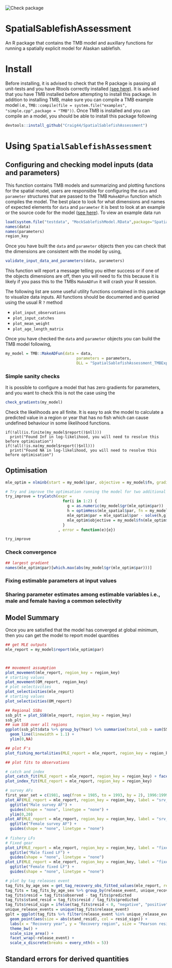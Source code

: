 ![Check package](https://github.com/Craig44/SpatialSablefishAssessment/actions/workflows/r.yml/badge.svg)
# SpatialSablefishAssessment
An R package that contains the TMB model and auxillary functions for running a spatially explicit model for Alaskan sablefish.


# Install 
Before installing, it is advised to check that the R package is passing all unit-tests and you have Rtools correctly installed [(see here)](https://cran.r-project.org/bin/windows/Rtools/). It is advised that you have TMB installed before attempting to install this package. In addition to installing TMB, make sure you can compile a TMB example model i.e., `TMB::compile(file = system.file("examples", "simple.cpp",package = "TMB"))`. Once TMB is installed and you can compile an a model, you should be able to install this package following

```r
devtools::install_github("Craig44/SpatialSablefishAssessment")
```

# Using `SpatialSablefishAssessment`

## Configuring and checking model inputs (data and parameters)
This function contains TMB models and summarizing and plotting functions for the spatial model, users are responsible for configuring the `data` and `parameter` structures that are passed to the TMB `MakeADFun` function which compiles the model. The best place to look for what dimensions and names of expected elements for `data` and `parameter` it is best to look at an example or the source code for the model ([see here](https://github.com/Craig44/SpatialSablefishAssessment/blob/master/src/TMB/TagIntegrated.hpp)). To view an example data run 


```r
load(system.file("testdata", "MockSablefishModel.RData",package="SpatialSablefishAssessment"))
names(data)
names(parameters)
region_key
```


Once you have built the `data` and `parameter` objects then you can check that the dimensions are consistent with the model by using,

```r
validate_input_data_and_parameters(data, parameters)
```

This function will report a message telling you either success or if one of the objects dimensions are off, then you will need to fix this because it is likely if you pass this to the TMBs `MakeADFun` it will crash your R session.


The following list are some useful utility functions contained in this package to visualize data inputs. All functions should be documented and queried using the usual R `?` method

- `plot_input_observations`
- `plot_input_catches`
- `plot_mean_weight`
- `plot_age_length_matrix`


Once you have checked the `data` and `parameter` objects you can build the TMB model following,

```r
my_model = TMB::MakeADFun(data = data,
                               parameters = parameters,
                               DLL = "SpatialSablefishAssessment_TMBExports", silent  = T)
```

### Simple sanity checks
It is possible to configure a model that has zero gradients for parameters, and you want to check this is not the case using the 
```r
check_gradients(my_model)
```

Check the likelihoods are all finite. It is easy to ask the model to calculate a predicted value in a region or year that has no fish which can cause undefined behaviour in some likelihood functions.
```
if(!all(is.finite(my_model$report()$nll)))
  print("Found Inf in log-likelihood, you will need to resolve this before optimisation")
if(!all(!is.na(my_model$report()$nll)))
  print("Found NA in log-likelihood, you will need to resolve this before optimisation")
```

## Optimisation

```r
mle_optim = nlminb(start = my_model$par, objective = my_model$fn, gradient  = my_model$gr, control = list(iter.max = 10000, eval.max = 10000))

# Try and improve the optimsation running the model for two additional Newton Raphson iterations
try_improve = tryCatch(expr =
                         for(i in 1:2) {
                           g = as.numeric(my_model$gr(mle_optim$par))
                           h = optimHess(mle_spatial$par, fn = my_model$fn, gr = my_model$gr)
                           mle_optim$par = mle_spatial$par - solve(h,g)
                           mle_optim$objective = my_model$fn(mle_optim$par)
                         }
                       , error = function(e){e})

try_improve
```


### Check convergence


```r
## largest gradient 
names(mle_optim$par)[which.max(abs(my_model$gr(mle_optim$par)))]
```


### Fixing estimable parameters at input values


### Sharing parameter estimates among estimable variables i.e., male and female having a common selectivity



## Model Summary
Once you are satisfied that the model has converged at global minimum, then you can get the model to report model quantities

```r
## get MLE outputs
mle_report = my_model$report(mle_optim$par)



## movement assumption
plot_movement(mle_report, region_key = region_key)
# starting values
plot_movement(OM_report, region_key)
# plot selectivities
plot_selectivities(mle_report)
# starting values
plot_selectivities(OM_report)

## Regional SSBs
ssb_plt = plot_SSB(mle_report, region_key = region_key)
ssb_plt
## sum SSB over all regions
ggplot(ssb_plt$data %>% group_by(Year) %>% summarise(total_ssb = sum(SSB)), aes(x = Year, y = total_ssb)) +
  geom_line(linewidth = 1.1) +
  ylim(0,NA)

## plot F's
plot_fishing_mortalities(MLE_report = mle_report, region_key = region_key)

## plot fits to observations

# catch and index
plot_catch_fit(MLE_report = mle_report, region_key = region_key) + facet_wrap(label~Region, ncol = n_regions) + ylab("Catch (mt)")
plot_index_fit(MLE_report = mle_report, region_key = region_key)

# survey AFs
first_year_set = c(1981, seq(from = 1985, to = 1993, by = 2), 1996:1999)
plot_AF(MLE_report = mle_report, region_key = region_key, label = "srv_dom_ll", subset_years = first_year_set, sex = "male") +
  ggtitle("Male survey AF") +
  guides(shape = "none", linetype = "none") +
  ylim(0,20)
plot_AF(MLE_report = mle_report, region_key = region_key, label = "srv_dom_ll", subset_years = first_year_set, sex = "female") +
  ggtitle("Female survey AF") +
  guides(shape = "none", linetype = "none")
  
# fishery LFs
# Fixed gear
plot_LF(MLE_report = mle_report, region_key = region_key, label = "fixed", subset_years = 1991:1999, sex = "male") +
  ggtitle("Male fixed LF") +
  guides(shape = "none", linetype = "none")
plot_LF(MLE_report = mle_report, region_key = region_key, label = "fixed", subset_years = 1991:1999, sex = "female") +
  ggtitle("Female fixed LF") +
  guides(shape = "none", linetype = "none")

# plot by tag releases event
tag_fits_by_age_sex = get_tag_recovery_obs_fitted_values(mle_report, region_key = region_key)
tag_fits = tag_fits_by_age_sex %>% group_by(release_event, unique_recovery_id) %>% summarise(observed = sum(observed), predicted = sum(predicted), recovery_year = unique(recovery_year), recovery_region = unique(recovery_region), release_region = unique(release_region), release_year = unique(release_year))
tag_fits$resid = tag_fits$observed - tag_fits$predicted
tag_fits$stand_resid = tag_fits$resid / tag_fits$predicted
tag_fits$resid_sign = ifelse(tag_fits$resid < 0, "negative", "positive")
unique_release_events = unique(tag_fits$release_event)
gplt = ggplot(tag_fits %>% filter(release_event %in% unique_release_events[1:16]), aes(x = recovery_year, y = recovery_region)) +
  geom_point(aes(size = abs(stand_resid), col = resid_sign)) +
  labs(x = "Recovery year", y = "Recovery region", size = "Pearson residuals") +
  theme_bw() +
  scale_size_area() +
  facet_wrap(~release_event) +
  scale_x_discrete(breaks = every_nth(n = 5))

```



## Standard errors for derived quantities
